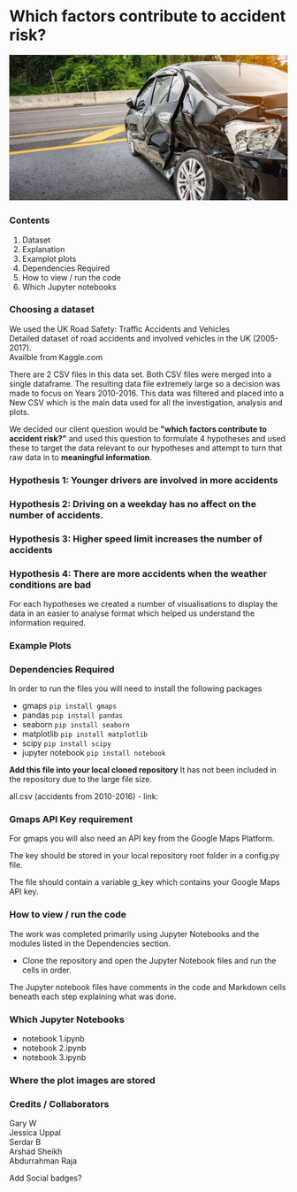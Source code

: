 # Which factors contribute to accident risk?
![Title Image](readme_images/title.jpg)

### Contents
1. Dataset
2. Explanation
3. Examplot plots
4. Dependencies Required
5. How to view / run the code
6. Which Jupyter notebooks


### Choosing a dataset
We used the UK Road Safety: Traffic Accidents and Vehicles\
Detailed dataset of road accidents and involved vehicles in the UK (2005-2017).\
Availble from Kaggle.com

There are 2 CSV files in this data set. Both CSV files were merged into a single dataframe. The resulting data file extremely large so a decision was made to focus on Years 2010-2016. This data was filtered and placed into a New CSV which is the main data used for all the investigation, analysis and plots.

We decided our client question would be **"which factors contribute to accident risk?"** and used this question to formulate 4 hypotheses and used these to target the data relevant to our hypotheses and attempt to turn that raw data in to **meaningful information**.

### Hypothesis 1: Younger drivers are involved in more accidents
### Hypothesis 2: Driving on a weekday has no affect on the number of accidents.
### Hypothesis 3: Higher speed limit increases the number of accidents
### Hypothesis 4: There are more accidents when the weather conditions are bad

For each hypotheses we created a number of visualisations to display the data in an easier to analyse format which helped us understand the information required.

### Example Plots


### Dependencies Required
In order to run the files you will need to install the following packages
* gmaps `pip install gmaps`
* pandas `pip install pandas`
* seaborn `pip install seaborn`
* matplotlib `pip install matplotlib`
* scipy `pip install scipy`
* jupyter notebook `pip install notebook`

**Add this file into your local cloned repository** It has not been included in the repository due to the large file size.

all.csv (accidents from 2010-2016) - link: 

### Gmaps API Key requirement

For gmaps you will also need an API key from the Google Maps Platform.

The key should be stored in your local repository root folder in a config.py file.

The file should contain a variable g_key which contains your Google Maps API key.


### How to view / run the code
The work was completed primarily using Jupyter Notebooks and the modules listed in the Dependencies section.

* Clone the repository and open the Jupyter Notebook files and run the cells in order.

The Jupyter notebook files have comments in the code and Markdown cells beneath each step explaining what was done.


### Which Jupyter Notebooks
* notebook 1.ipynb
* notebook 2.ipynb
* notebook 3.ipynb

### Where the plot images are stored





### Credits / Collaborators
Gary W\
Jessica Uppal\
Serdar B\
Arshad Sheikh\
Abdurrahman Raja

Add Social badges?